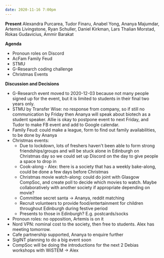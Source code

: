 ```yaml
---
date: 2020-11-16 7:00pm
---
```


**Present**
Alexandra Purcarea, Tudor Finaru, Anabel Yong, Ananya Majumdar, Artemis Livingstone, Ryan Schuller, Daniel Kirkman, Lars Thalian Morstad, Rokas Gudavicius, Ammir Barakat

**Agenda**

- Pronoun roles on Discord
- AcFam Family Feud
- STMU
- G-Research coding challenge
- Christmas Events

**Discussion and Decisions**

- G-Research event moved to 2020-12-03 because not many people signed up for the event, but it is limited to students in their final two years only.
- STMU by Transfer Wise: no response from company, so if still no communication by Friday then Ananya will speak about biotech as a student speaker. Allie is okay to postpone event to next Friday, and Tudor to make FB event and add to Google calendar.
- Family Feud: could make a league, form to find out family availabilities, to be done by Ananya
- Christmas events:
  - Due to lockdown, lots of freshers haven't been able to form strong friendships/groups and will be stuck alone in Edinburgh on Christmas day so we could set up Discord on the day to give people a space to drop in
  - Cook-along - Alex: there is a society that has a weekly bake-along, could be done a few days before Christmas
  - Christmas movie watch-along: could do joint with Glasgow CompSoc, and create poll to decide which movies to watch. Maybe collaboratively with another society if appropriate depending on movie?
  - Committee secret santa -> Ananya, reddit matching
  - Recruit volunteers to provide food/entertainment for children throughout Edinburgh during festive period
  - Presents to those in Edinburgh? E.g. postcards/socks
- Pronoun roles: no opposition, Artemis is on it
- Nord VPN: nominal cost to the society, then free to students. Alex has meeting tomorrow.
- Cafe partnership supported, Ananya to enquire further
- SigINT planning to do a big event soon
- CompSoc will be doing the introductions for the next 2 Debias workshops with WiSTEM -> Alex
